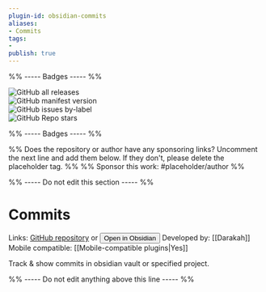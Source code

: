 ```yaml
---
plugin-id: obsidian-commits
aliases:
- Commits
tags: 
- 
publish: true
---
```


%% ----- Badges ----- %%

![GitHub all releases](https://img.shields.io/github/downloads/Darakah/obsidian-commits/total?color=573E7A&logo=github&style=for-the-badge)   
![GitHub manifest version](https://img.shields.io/github/manifest-json/v/Darakah/obsidian-commits?color=573E7A&logo=github&style=for-the-badge)   
![GitHub issues by-label](https://img.shields.io/github/issues/Darakah/obsidian-commits/help%20wanted?color=573E7A&logo=github&style=for-the-badge)   
![GitHub Repo stars](https://img.shields.io/github/stars/Darakah/obsidian-commits?color=573E7A&logo=github&style=for-the-badge)

%% ----- Badges ----- %%

%% Does the repository or author have any sponsoring links? Uncomment the next line and add them below. If they don't, please delete the placeholder tag. %%
%% Sponsor this work: #placeholder/author %%

%% ----- Do not edit this section ----- %%

# Commits

Links: [GitHub repository](https://github.com/Darakah/obsidian-commits) or [<button id=HH>Open in Obsidian</button>](obsidian://goto-plugin?id=obsidian-commits)
Developed by: [[Darakah]]
Mobile compatible: [[Mobile-compatible plugins|Yes]]

Track & show commits in obsidian vault or specified project.

%% ----- Do not edit anything above this line ----- %% 
